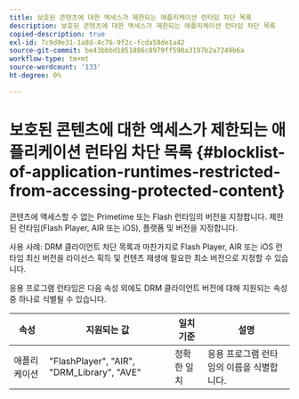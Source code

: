 ```yaml
---
title: 보호된 콘텐츠에 대한 액세스가 제한되는 애플리케이션 런타임 차단 목록
description: 보호된 콘텐츠에 대한 액세스가 제한되는 애플리케이션 런타임 차단 목록
copied-description: true
exl-id: 7c9d9e31-1a8d-4c76-9f2c-fcda58de1a42
source-git-commit: be43bbbd1051886c8979ff590a3197b2a7249b6a
workflow-type: tm+mt
source-wordcount: '133'
ht-degree: 0%

---
```


# 보호된 콘텐츠에 대한 액세스가 제한되는 애플리케이션 런타임 차단 목록 {#blocklist-of-application-runtimes-restricted-from-accessing-protected-content}

콘텐츠에 액세스할 수 없는 Primetime 또는 Flash 런타임의 버전을 지정합니다. 제한된 런타임(Flash Player, AIR 또는 iOS), 플랫폼 및 버전을 지정합니다.

사용 사례: DRM 클라이언트 차단 목록과 마찬가지로 Flash Player, AIR 또는 iOS 런타임 최신 버전을 라이선스 획득 및 컨텐츠 재생에 필요한 최소 버전으로 지정할 수 있습니다.

응용 프로그램 런타임은 다음 속성 외에도 DRM 클라이언트 버전에 대해 지원되는 속성 중 하나로 식별될 수 있습니다.

| **속성** | **지원되는 값** | **일치 기준** | **설명** |
|---|---|---|---|
| 애플리케이션 | &quot;FlashPlayer&quot;, &quot;AIR&quot;, &quot;DRM_Library&quot;, &quot;AVE&quot; | 정확한 일치 | 응용 프로그램 런타임의 이름을 식별합니다. |
